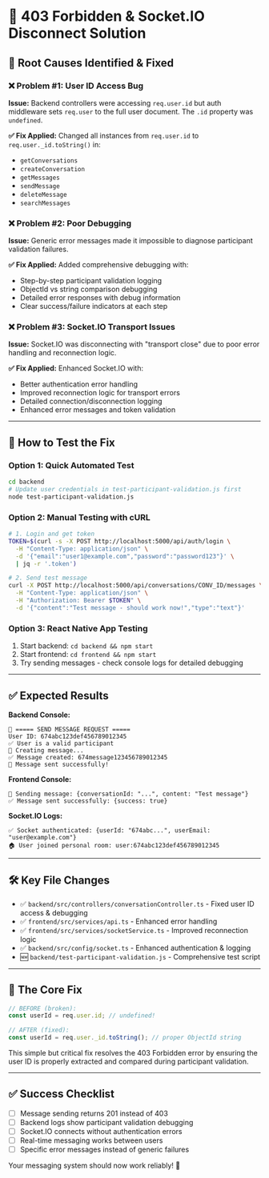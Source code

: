 # 🎯 **403 Forbidden & Socket.IO Disconnect Solution**

## 🚨 **Root Causes Identified & Fixed**

### **❌ Problem #1: User ID Access Bug**
**Issue:** Backend controllers were accessing `req.user.id` but auth middleware sets `req.user` to the full user document. The `.id` property was `undefined`.

**✅ Fix Applied:** Changed all instances from `req.user.id` to `req.user._id.toString()` in:
- `getConversations`
- `createConversation` 
- `getMessages`
- `sendMessage`
- `deleteMessage`
- `searchMessages`

### **❌ Problem #2: Poor Debugging**
**Issue:** Generic error messages made it impossible to diagnose participant validation failures.

**✅ Fix Applied:** Added comprehensive debugging with:
- Step-by-step participant validation logging
- ObjectId vs string comparison debugging
- Detailed error responses with debug information
- Clear success/failure indicators at each step

### **❌ Problem #3: Socket.IO Transport Issues**
**Issue:** Socket.IO was disconnecting with "transport close" due to poor error handling and reconnection logic.

**✅ Fix Applied:** Enhanced Socket.IO with:
- Better authentication error handling
- Improved reconnection logic for transport errors
- Detailed connection/disconnection logging
- Enhanced error messages and token validation

---

## 🧪 **How to Test the Fix**

### **Option 1: Quick Automated Test**
```bash
cd backend
# Update user credentials in test-participant-validation.js first
node test-participant-validation.js
```

### **Option 2: Manual Testing with cURL**
```bash
# 1. Login and get token
TOKEN=$(curl -s -X POST http://localhost:5000/api/auth/login \
  -H "Content-Type: application/json" \
  -d '{"email":"user1@example.com","password":"password123"}' \
  | jq -r '.token')

# 2. Send test message
curl -X POST http://localhost:5000/api/conversations/CONV_ID/messages \
  -H "Content-Type: application/json" \
  -H "Authorization: Bearer $TOKEN" \
  -d '{"content":"Test message - should work now!","type":"text"}'
```

### **Option 3: React Native App Testing**
1. Start backend: `cd backend && npm start`
2. Start frontend: `cd frontend && npm start`  
3. Try sending messages - check console logs for detailed debugging

---

## ✅ **Expected Results**

**Backend Console:**
```
📨 ===== SEND MESSAGE REQUEST =====
User ID: 674abc123def456789012345
✅ User is a valid participant
💾 Creating message...
✅ Message created: 674message123456789012345
🎉 Message sent successfully!
```

**Frontend Console:**
```
🚀 Sending message: {conversationId: "...", content: "Test message"}
✅ Message sent successfully: {success: true}
```

**Socket.IO Logs:**
```
✅ Socket authenticated: {userId: "674abc...", userEmail: "user@example.com"}
🏠 User joined personal room: user:674abc123def456789012345
```

---

## 🛠️ **Key File Changes**

- ✅ `backend/src/controllers/conversationController.ts` - Fixed user ID access & debugging
- ✅ `frontend/src/services/api.ts` - Enhanced error handling
- ✅ `frontend/src/services/socketService.ts` - Improved reconnection logic
- ✅ `backend/src/config/socket.ts` - Enhanced authentication & logging
- 🆕 `backend/test-participant-validation.js` - Comprehensive test script

---

## 🎯 **The Core Fix**

```javascript
// BEFORE (broken):
const userId = req.user.id; // undefined!

// AFTER (fixed):  
const userId = req.user._id.toString(); // proper ObjectId string
```

This simple but critical fix resolves the 403 Forbidden error by ensuring the user ID is properly extracted and compared during participant validation.

---

## ✅ **Success Checklist**

- [ ] Message sending returns 201 instead of 403
- [ ] Backend logs show participant validation debugging
- [ ] Socket.IO connects without authentication errors
- [ ] Real-time messaging works between users
- [ ] Specific error messages instead of generic failures

Your messaging system should now work reliably! 🚀 